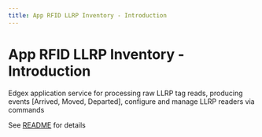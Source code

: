 ```yaml
---
title: App RFID LLRP Inventory - Introduction
---
```


# App RFID LLRP Inventory - Introduction

Edgex application service for processing raw LLRP tag reads, producing events [Arrived, Moved, Departed], configure and manage LLRP readers via commands

See [README](https://github.com/edgexfoundry/app-rfid-llrp-inventory/tree/{{edgexversion}}/README.md) for details